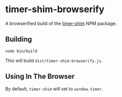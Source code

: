 # timer-shim-browserify

A browserified build of the [timer-shim](https://www.npmjs.com/package/timer-shim) NPM package.

## Building

    node bin/build

This will build `dist/timer-shim-browserify.js`.

## Using In The Browser

By default, `timer-shim` will set to `window.timer`.
